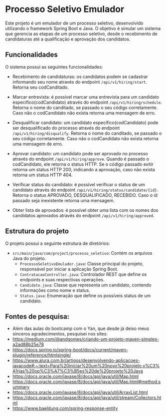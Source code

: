 # Processo Seletivo Emulador

Este projeto é um emulador de um processo seletivo, desenvolvido utilizando o framework Spring Boot e Java. O objetivo é simular um sistema que gerencia as etapas de um processo seletivo, desde o recebimento de candidaturas até a qualificação e aprovação dos candidatos.

## Funcionalidades

O sistema possui as seguintes funcionalidades:

- Recebimento de candidaturas: os candidatos podem se cadastrar informando seu nome através do endpoint `/api/v1/hiring/start`. Retorna seu codCanditado. 

- Marcar entrevista: é possível marcar uma entrevista para um candidato específico(codCandidato) através do endpoint `/api/v1/hiring/schedule`. Retorna o nome do canditado, se passado o seu código corretamente. Caso não o codCandidato não exista retorna uma mensagem de erro.

- Desqualificar candidato: um candidato específico(codCandidato) pode ser desqualificado do processo através do endpoint `/api/v1/hiring/disqualify`. Retorna o nome do canditado, se passado o seu código corretamente. Caso não o codCandidato não exista retorna uma mensagem de erro.

- Aprovar candidato: um candidato pode ser aprovado no processo através do endpoint `/api/v1/hiring/approve`. Quando é passado o codCandidato, ele retorna o status HTTP. Se o código passado exitir retorna um status HTTP 200, indicando a aprovação, caso não exista retorna um status HTTP 404.

- Verificar status do candidato: é possível verificar o status de um candidato através do endpoint `/api/v1/hiring/status/candidate/{id}`. Retorna o status APROVADO, DESQUALIFICADO, RECEBIDO. Caso o id passado seja inexistente retorna uma mensagem. 


- Obter lista de aprovados: é possível obter uma lista com os nomes dos candidatos aprovados através do endpoint `/api/v1/hiring/approved`.

## Estrutura do projeto

O projeto possui a seguinte estrutura de diretórios:

- `src/main/java/com/project/processo_seletivo`: Contém os arquivos Java do projeto.
  - `ProcessoSeletivoEmulador.java`: Classe principal do projeto, responsável por iniciar a aplicação Spring Boot.
  - `ContratacaoController.java`: Controlador REST que define os endpoints e suas respectivas operações.
  - `Candidato.java`: Classe que representa um candidato, contendo informações como nome e status.
  - `Status.java`: Enumeração que define os possíveis status de um candidato.

## Fontes de pesquisa: 
 - Além das aulas do bootcamp com o Yan, que desde já deixo meus sinceros agradecimentos, pesquisei nos sites:
 - https://medium.com/@andgomes/criando-um-projeto-maven-simples-a2ad88b25e78
 - https://docs.spring.io/spring-boot/docs/current/maven-plugin/reference/htmlsingle/
 - https://www.alura.com.br/artigos/desenvolvendo-aplicacoes-javacode#:~:text=Para%20iniciar%20um%20novo%20projeto,v%C3%A1rias%20op%C3%A7%C3%B5es%20de%20projeto%20Java
 - https://docs.oracle.com/javase/8/docs/api/java/util/Map.html
 - https://docs.oracle.com/javase/8/docs/api/java/util/Map.html#method.summary
 - https://docs.oracle.com/javase/8/docs/api/java/util/ArrayList.html
 - https://docs.oracle.com/javase/8/docs/api/java/util/stream/Collectors.html
 - https://www.baeldung.com/spring-response-entity
